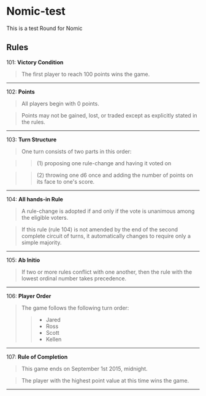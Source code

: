 # Nomic-test
This is a test Round for Nomic

## Rules

101: **Victory Condition**
> The first player to reach 100 points wins the game.

----

102: **Points**
> All players begin with 0 points.  

> Points may not be gained, lost, or traded except as explicitly stated in the rules.
  
----------------------

103: **Turn Structure**
> One turn consists of two parts in this order: 

>> (1) proposing one rule-change and having it voted on

>> (2) throwing one d6 once and adding the number of points on its face to one's score.

--------------------

104: **All hands-in Rule**
> A rule-change is adopted if and only if the vote is unanimous among the eligible voters. 

> If this rule (rule 104) is not amended by the end of the second complete circuit of turns, it automatically changes to require only a simple majority.

-----------------

105: **Ab Initio** 
> If two or more rules conflict with one another, then the rule with the lowest ordinal number takes precedence.

--------------------



106: **Player Order**
> The game follows the following turn order:
>> * Jared
>> * Ross
>> * Scott
>> * Kellen

----------------

107: **Rule of Completion**
> This game ends on September 1st 2015, midnight. 

>The player with the highest point value at this time wins the game.

-------------




